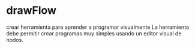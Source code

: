 # drawFlow
crear herramienta para aprender a programar visualmente La herramienta debe permitir crear programas muy simples usando un editor visual de nodos.

